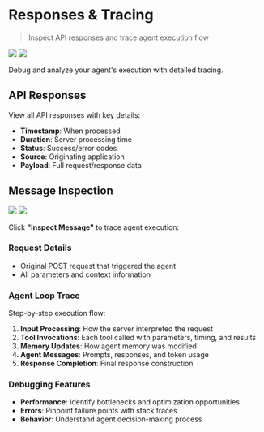# Responses & Tracing

> Inspect API responses and trace agent execution flow

<img src="file:62299c15-b22a-4be6-816d-15cc4e822721" />

<img src="file:c98e1c3b-3c13-498c-9266-761604b5a133" />

Debug and analyze your agent's execution with detailed tracing.

## <Icon icon="fa-sharp fa-light fa-server" /> API Responses

View all API responses with key details:

* **Timestamp**: When processed
* **Duration**: Server processing time
* **Status**: Success/error codes
* **Source**: Originating application
* **Payload**: Full request/response data

## <Icon icon="fa-sharp fa-light fa-magnifying-glass" /> Message Inspection

<img src="file:390a4645-0b07-44cc-b427-ee45616ee827" />

<img src="file:e2c74c4b-d573-49b7-84e3-a360603c3bc5" />

Click **"Inspect Message"** to trace agent execution:

### Request Details

* Original POST request that triggered the agent
* All parameters and context information

### Agent Loop Trace

Step-by-step execution flow:

1. **Input Processing**: How the server interpreted the request
2. **Tool Invocations**: Each tool called with parameters, timing, and results
3. **Memory Updates**: How agent memory was modified
4. **Agent Messages**: Prompts, responses, and token usage
5. **Response Completion**: Final response construction

### Debugging Features

* **Performance**: Identify bottlenecks and optimization opportunities
* **Errors**: Pinpoint failure points with stack traces
* **Behavior**: Understand agent decision-making process
